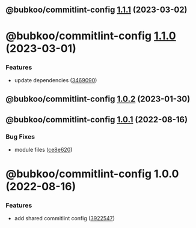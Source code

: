 ## @bubkoo/commitlint-config [1.1.1](https://github.com/bubkoo/configs/compare/@bubkoo/commitlint-config@1.1.0...@bubkoo/commitlint-config@1.1.1) (2023-03-02)

# @bubkoo/commitlint-config [1.1.0](https://github.com/bubkoo/configs/compare/@bubkoo/commitlint-config@1.0.2...@bubkoo/commitlint-config@1.1.0) (2023-03-01)


### Features

* update dependencies ([3469090](https://github.com/bubkoo/configs/commit/3469090880735010c7f8f90ae746969eed1269ef))

## @bubkoo/commitlint-config [1.0.2](https://github.com/bubkoo/configs/compare/@bubkoo/commitlint-config@1.0.1...@bubkoo/commitlint-config@1.0.2) (2023-01-30)

## @bubkoo/commitlint-config [1.0.1](https://github.com/bubkoo/configs/compare/@bubkoo/commitlint-config@1.0.0...@bubkoo/commitlint-config@1.0.1) (2022-08-16)


### Bug Fixes

* module files ([ce8e620](https://github.com/bubkoo/configs/commit/ce8e620fbb930a0a8ce7081408fddb95ee31908f))

# @bubkoo/commitlint-config 1.0.0 (2022-08-16)


### Features

* add shared commitlint config ([3922547](https://github.com/bubkoo/configs/commit/3922547d92688254d24638d626665c0886895e37))
